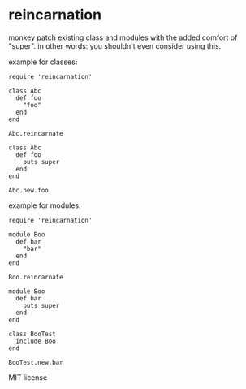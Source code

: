 # reincarnation

monkey patch existing class and modules with the added comfort of "super". in other words: you shouldn't even consider using this.

example for classes:

    require 'reincarnation'

    class Abc
      def foo
        "foo"
      end
    end
 
    Abc.reincarnate
 
    class Abc
      def foo
        puts super
      end
    end
 
    Abc.new.foo

example for modules:

    require 'reincarnation'

    module Boo
      def bar
        "bar"
      end
    end

    Boo.reincarnate

    module Boo
      def bar
        puts super
      end
    end

    class BooTest
      include Boo
    end

    BooTest.new.bar

MIT license
